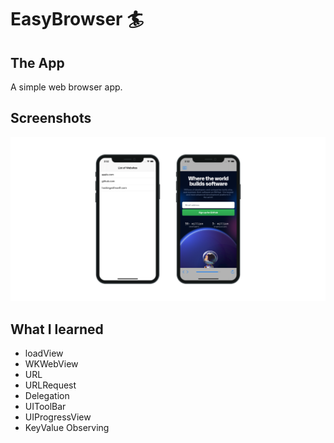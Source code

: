 #  EasyBrowser 🏄

## The App
A simple web browser app.

## Screenshots
![EasyBrowser Banner](Documentation/AppBanner.png)

## What I learned

+ loadView
+ WKWebView
+ URL
+ URLRequest
+ Delegation
+ UIToolBar
+ UIProgressView
+ KeyValue Observing
